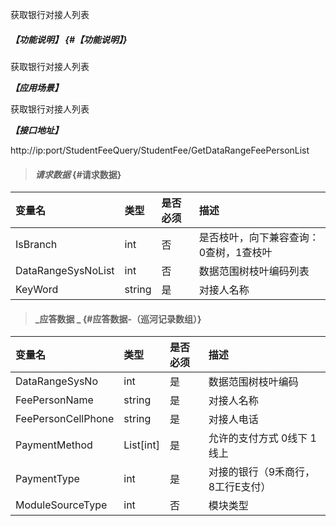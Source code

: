 获取银行对接人列表

##### _【功能说明】_ {#【功能说明】}
获取银行对接人列表

_**【应用场景】**_

获取银行对接人列表


_**【接口地址】**_

http://ip:port/StudentFeeQuery/StudentFee/GetDataRangeFeePersonList
> #### _请求数据_ {#请求数据}

| 变量名 | 类型 | 是否必须 | 描述 |
| :--- | :--- | :--- | :--- |
| IsBranch | int | 否 | 是否枝叶，向下兼容查询：0查树，1查枝叶 |
| DataRangeSysNoList | int | 否 | 数据范围树枝叶编码列表 |
| KeyWord| string| 是 |对接人名称|


> #### _应答数据 _ {#应答数据-（巡河记录数组）}

| 变量名 | 类型 | 是否必须 | 描述 |
| :--- | :--- | :--- | :--- |
| DataRangeSysNo | int | 是 | 数据范围树枝叶编码|
| FeePersonName| string| 是 |对接人名称|
| FeePersonCellPhone| string| 是 |对接人电话|
| PaymentMethod|List[int] | 是 | 允许的支付方式 0线下 1线上|
| PaymentType | int | 是 | 对接的银行（9禾商行，8工行E支付）|
| ModuleSourceType| int | 否 |模块类型|











